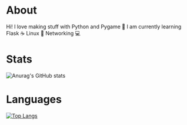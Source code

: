 About
==============
Hi! I love making stuff with Python and Pygame 🐍 I am currently learning Flask ☕ Linux 🐧 Networking 💻

Stats
==============
![Anurag's GitHub stats](https://github-readme-stats.vercel.app/api?username=ScriptLineStudios&show_icons=true&theme=synthwave)

Languages
==============
[![Top Langs](https://github-readme-stats.vercel.app/api/top-langs/?username=ScriptLineStudios&show_icons=true&theme=synthwave)](https://github.com/anuraghazra/github-readme-stats)
